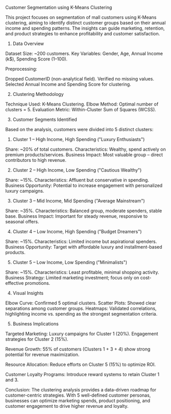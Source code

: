 Customer Segmentation using K-Means Clustering

This project focuses on segmentation of mall customers using K-Means clustering, aiming to identify distinct customer groups based on their 
annual income and spending patterns. The insights can guide marketing, retention, and product strategies to enhance profitability and customer satisfaction.

1. Data Overview

Dataset Size: ~200 customers.
Key Variables: Gender, Age, Annual Income (k$), Spending Score (1–100).

Preprocessing:

Dropped CustomerID (non-analytical field).
Verified no missing values.
Selected Annual Income and Spending Score for clustering.

2. Clustering Methodology

Technique Used: K-Means Clustering.
Elbow Method: Optimal number of clusters = 5.
Evaluation Metric: Within-Cluster Sum of Squares (WCSS).


3. Customer Segments Identified

Based on the analysis, customers were divided into 5 distinct clusters:

1. Cluster 1 – High Income, High Spending ("Luxury Enthusiasts")

Share: ~20% of total customers.
Characteristics: Wealthy, spend actively on premium products/services.
Business Impact: Most valuable group – direct contributors to high revenue.

2. Cluster 2 – High Income, Low Spending ("Cautious Wealthy")

Share: ~15%.
Characteristics: Affluent but conservative in spending.
Business Opportunity: Potential to increase engagement with personalized luxury campaigns.

3. Cluster 3 – Mid Income, Mid Spending ("Average Mainstream")

Share: ~35%.
Characteristics: Balanced group, moderate spenders, stable base.
Business Impact: Important for steady revenue, responsive to seasonal offers.

4. Cluster 4 – Low Income, High Spending ("Budget Dreamers")

Share: ~15%.
Characteristics: Limited income but aspirational spenders.
Business Opportunity: Target with affordable luxury and installment-based products.

5. Cluster 5 – Low Income, Low Spending ("Minimalists")

Share: ~15%.
Characteristics: Least profitable, minimal shopping activity.
Business Strategy: Limited marketing investment; focus only on cost-effective promotions.

4. Visual Insights

Elbow Curve: Confirmed 5 optimal clusters.
Scatter Plots: Showed clear separations among customer groups.
Heatmaps: Validated correlations, highlighting income vs. spending as the strongest segmentation criteria.

5. Business Implications

Targeted Marketing:
Luxury campaigns for Cluster 1 (20%).
Engagement strategies for Cluster 2 (15%).

Revenue Growth:
55% of customers (Clusters 1 + 3 + 4) show strong potential for revenue maximization.

Resource Allocation:
Reduce efforts on Cluster 5 (15%) to optimize ROI.

Customer Loyalty Programs:
Introduce reward systems to retain Cluster 1 and 3.

Conclusion:
The clustering analysis provides a data-driven roadmap for customer-centric strategies. With 5 well-defined customer personas, businesses can optimize marketing spends,
product positioning, and customer engagement to drive higher revenue and loyalty.
